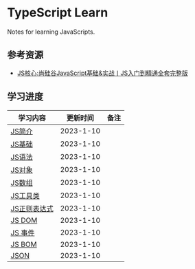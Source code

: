 # **TypeScript Learn**

Notes for learning JavaScripts.



## **参考资源**

- [JS核心:尚硅谷JavaScript基础&实战丨JS入门到精通全套完整版](https://www.bilibili.com/video/BV1YW411T7GX/)




## **学习进度**

| **学习内容**                                                 | **更新时间** | **备注**                                            |
| ------------------ | ------------ | ----------------------------------- |
| [JS简介](./001.JS%E7%AE%80%E4%BB%8B.md) | 2023-1-10   |                                                     |
| [JS基础](./002.JS%E5%9F%BA%E7%A1%80.md) | 2023-1-10   |                                                     |
| [JS语法](./003.JS%E8%AF%AD%E6%B3%95.md) | 2023-1-10   |                          |
| [JS对象](./004.JS%E5%AF%B9%E8%B1%A1.md) | 2023-1-10   |  |
| [JS数组](./005.JS%E6%95%B0%E7%BB%84.md)| 2023-1-10  |                                                     |
| [JS工具类](./006.JS%E5%B7%A5%E5%85%B7%E7%B1%BB.md)| 2023-1-10   |                                                     |
| [JS正则表达式](./007.JS%E6%AD%A3%E5%88%99%E8%A1%A8%E8%BE%BE%E5%BC%8F.md)| 2023-1-10   |                                                     |
| [JS DOM](./008.JS%20DOM.md)| 2023-1-10   |                                                     |
| [JS 事件](./009.JS%E4%BA%8B%E4%BB%B6.md)| 2023-1-10   |                                                     |
| [JS BOM](./010.JS%20BOM.md)| 2023-1-10   |                                                     |
| [JSON](./011.JSON.md)| 2023-1-10   |                                                     |




